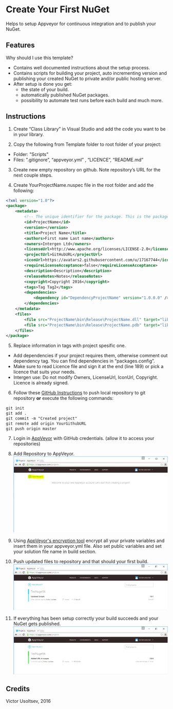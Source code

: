 Create Your First NuGet
=======================

Helps to setup Appveyor for continuous integration and to publish your NuGet.

Features
--------
Why should I use this template?

 - Contains well documented instructions about the setup process.
 - Contains scripts for building your project, auto incrementing version and publishing your created NuGet to private and/or public hosting server.
 - After setup is done you get:
	* the state of your build.
	* automatically published NuGet packages.
	* possibility to automate test runs before each build and much more.


Instructions
-----	
1) Create “Class Library” in Visual Studio and add the code you want to be in your library.

2) Copy the following from Template folder to root folder of your project:
- Folder: "Scripts"
- Files: ”.gitignore”, “appveyor.yml” , “LICENCE”, “README.md” 
	
3) Create new empty repository on github. Note repository’s URL for the next couple steps.

4) Create YourProjectName.nuspec file in the root folder and add the following:

```xml
<?xml version="1.0"?>
<package>
    <metadata>
        <!-- The unique identifier for the package. This is the package name that is shown when packages are listed using the Package Manager Console. These are also used when installing a package using the Install-Package command within the Package Manager Console. Package IDs may not contain any spaces or characters that are invalid in an URL. In general, they follow the same rules as .NET namespaces do. So Foo.Bar is a valid ID, Foo! and Foo Bar are not. -->
        <id>ProjectName</id>
        <version></version>
        <title>Project Name</title>
        <authors>First name Last name</authors>
        <owners>Intergen Ltd</owners>
        <licenseUrl>http://www.apache.org/licenses/LICENSE-2.0</licenseUrl>
        <projectUrl>GitHubURL</projectUrl>
        <iconUrl>https://avatars2.githubusercontent.com/u/17167744</iconUrl>
        <requireLicenseAcceptance>false</requireLicenseAcceptance>
        <description>Description</description>
        <releaseNotes>Notes</releaseNotes>
        <copyright>Copyright 2016</copyright>
        <tags>Tag Tag2</tags>
        <dependencies>
            <dependency id="DependencyProjectName" version="1.0.0.0" />
        </dependencies> 
    </metadata>
    <files>
        <file src="ProjectName\bin\Release\ProjectName.dll" target="lib" /> 
        <file src="ProjectName\bin\Release\ProjectName.pdb" target="lib" /> 
    </files>
</package>
```
5) Replace information in tags with project spesific one.
- Add dependencies if your project requires them, otherwise comment out dependency tag. 
  You can find dependencies in “packages.config”. 
- Make sure to read Licence file and sign it at the end (line 189) or pick a licence that suits your needs.
- Intergen use: Do not modify Owners, LicenseUrl, IconUrl, Copyright. Licence is already signed.

6) Follow these [GitHub Instructions](https://help.github.com/articles/adding-an-existing-project-to-github-using-the-command-line/) to push local repository to git repository **or** execute the following commands:

```
git init
git add .
git commit -m "Created project"
git remote add origin YourGithubURL
git push origin master

```
7) Login in [AppVeyor](https://ci.appveyor.com/login) with GitHub credentials. (allow it to access your repositories)

8) Add Repository to AppVeyor.
![image](ReadMe_Images/AddRepositoryToAppVeyor.gif)

9) Using [AppVeyor's encryption tool](https://ci.appveyor.com/tools/encrypt) encrypt all your private variables and insert them in your appveyor.yml file. Also set public variables and set your solution file name in build section. 

10) Push updated files to repository and that should your first build.
![image](ReadMe_Images/StartOfTheBuild.PNG)

11) If everything has been setup correctly your build succeeds and your NuGet gets published.
![image](ReadMe_Images/BuildSucceded.PNG)


Credits
-------
Victor Usoltsev, 2016

